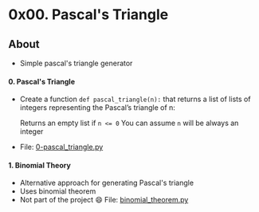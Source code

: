 # 0x00. Pascal's Triangle

## About
- Simple pascal's triangle generator

#### 0. Pascal's Triangle
- Create a function `def pascal_triangle(n):` that returns a list of lists of integers representing the Pascal’s triangle of n:

    Returns an empty list if `n <= 0`
    You can assume `n` will be always an integer
- File: [0-pascal_triangle.py](0-pascal_triangle.py)
#### 1. Binomial Theory
- Alternative approach for generating Pascal's triangle
- Uses binomial theorem
- Not part of the project 😄
File: [binomial_theorem.py](binomial_theorem.py)
